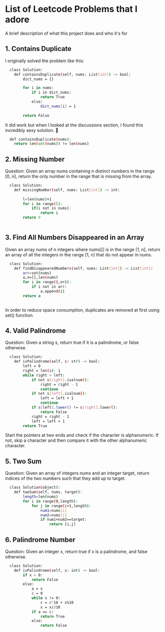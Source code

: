 
# List of Leetcode Problems that I adore

A brief description of what this project does and who it's for


## 1. Contains Duplicate

I originally solved the problem like this:

```bash
  class Solution:
    def containsDuplicate(self, nums: List[int]) -> bool:
        dict_nums = {}

        for i in nums:
            if i in dict_nums:
                return True
            else:
                dict_nums[i] = 1
        
        return False
```
It did work but when I looked at the discussions section, I found this incredibly sexy solution.
🥵
```bash
  def containsDuplicate(nums):
	return len(set(nums)) != len(nums)
```

## 2. Missing Number

Question: Given an array nums containing n distinct numbers in the range [0, n], return the only number in the range that is missing from the array.

```bash
  class Solution:
    def missingNumber(self, nums: List[int]) -> int:
        
        l=len(nums)+1
        for i in range(l):
            if(i not in nums):
                return i
        return 0     
        
```
## 3. Find All Numbers Disappeared in an Array

Given an array nums of n integers where nums[i] is in the range [1, n], return an array of all the integers in the range [1, n] that do not appear in nums.

```bash
  class Solution:
    def findDisappearedNumbers(self, nums: List[int]) -> List[int]:
        arr=set(nums)
        a,n=[],len(nums)
        for i in range(1,n+1):
            if i not in arr:
                a.append(i)
        return a      
        
```
In order to reduce space consumption, duplicates are removed at first using set() function. 

## 4. Valid Palindrome

Question: Given a string s, return true if it is a palindrome, or false otherwise.

```bash
  class Solution:
    def isPalindrome(self, s: str) -> bool:
        left = 0
        right = len(s)- 1
        while right > left:
            if not s[right].isalnum():
                right = right - 1
                continue
            if not s[left].isalnum():
                left = left + 1
                continue
            if s[left].lower() != s[right].lower():
                return False
            right = right - 1
            left = left + 1
        return True
```        

Start the pointers at two ends and check if the character is alphanumeric. If not, skip a character and then compare it with the other alphanumeric character. 

## 5.  Two Sum

Question: Given an array of integers nums and an integer target, return indices of the two numbers such that they add up to target.

```bash
  class Solution(object):
    def twoSum(self, nums, target):
        length=len(nums)
        for i in range(0,length):
            for j in range(i+1,length):
                num1=nums[i]
                num2=nums[j]
                if num1+num2==target:
                    return [i,j]
```        

## 6.   Palindrome Number

Question: Given an integer x, return true if x is a palindrome, and false otherwise.

```bash
  class Solution:
    def isPalindrome(self, x: int) -> bool:
        if x < 0:
            return False
        else:
            a = x
            c = 0
            while x != 0:
                c = c*10 + x%10
                x = x//10
            if a == c:
                return True
            else:
                return False

```        


